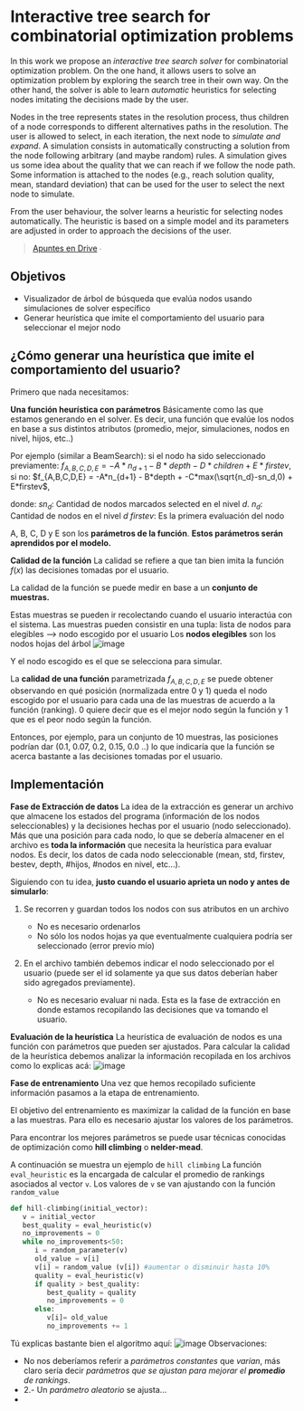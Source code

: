 Interactive tree search for combinatorial  optimization problems
=

In this work we propose an *interactive tree search solver* for combinatorial optimization problem. On the one hand, it allows users to solve an optimization problem by exploring the search tree in their own way. On the other hand, the solver is able to learn *automatic* heuristics for selecting nodes imitating the decisions made by the user.

Nodes in the tree represents states in the resolution process, thus children of a node corresponds to different alternatives paths in the resolution. The user is allowed to select, in each iteration, the next node to *simulate and expand*. A simulation consists in automatically constructing a solution from the node following arbitrary (and maybe random) rules. A simulation gives us some idea about the quality that we can reach if we follow the node path. Some information is attached to the nodes (e.g., reach solution quality, mean, standard deviation) that can be used for the user to select the next node to simulate.

From the user behaviour, the solver learns a heuristic for selecting nodes automatically. The heuristic is based on a simple model and its parameters are adjusted in order to approach the decisions of the user.

> [Apuntes en Drive](https://docs.google.com/document/d/1CH2GFopOeL1EHA7i9j4Pn8T_HRM_2np9jmo_ACcgiuY/edit#heading=h.zcv4ojn5ljtv) ∙

Objetivos
-
 - Visualizador de árbol de búsqueda que evalúa nodos usando simulaciones de solver específico
 - Generar heurística que imite el comportamiento del usuario para seleccionar el mejor nodo

¿Cómo generar una heurística que imite el comportamiento del usuario? 
-
Primero que nada necesitamos:

**Una función heurística con parámetros** 
Básicamente como las que estamos generando en el solver. Es decir, una función que evalúe los nodos en base a sus distintos atributos (promedio, mejor, simulaciones, nodos en nivel, hijos, etc..)

Por ejemplo (similar a BeamSearch):
si el nodo ha sido seleccionado previamente:
$f_{A,B,C,D,E} = -A*n_{d+1} -B*depth - D*children + E*firstev$,
si no:
$f_{A,B,C,D,E} = -A*n_{d+1} - B*depth + -C*max(\sqrt{n_d}-sn_d,0) + E*firstev$,

donde:
$sn_d$: Cantidad de nodos marcados selected en el nivel $d$.
$n_d$: Cantidad de nodos en el nivel $d$
$firstev$: Es la primera evaluación del nodo

A, B, C, D y E son los **parámetros de la función**.
**Estos parámetros serán aprendidos por el modelo.**


**Calidad de la función**
La calidad se refiere a que tan bien imita la función $f(x)$ las decisiones tomadas por el usuario.

La calidad de la función se puede medir en base a un **conjunto de muestras.**

Estas muestras se pueden ir recolectando cuando el usuario interactúa con el sistema. Las muestras pueden consistir en una tupla:
lista de nodos para elegibles --> nodo escogido por el usuario 
Los **nodos elegibles** son los nodos hojas del árbol
![image](https://i.ibb.co/FJdt6NK/image.png)

Y el nodo escogido es el que se selecciona para simular.

La **calidad de una función** parametrizada $f_{A,B,C,D,E}$ se puede obtener observando en qué posición (normalizada entre 0 y 1) queda el nodo escogido por el usuario para cada una de las muestras de acuerdo a la función (ranking). 0 quiere decir que es el mejor nodo según la función y 1 que es el peor nodo según la función.

Entonces, por ejemplo, para un conjunto de 10 muestras, las posiciones podrían dar (0.1, 0.07, 0.2, 0.15, 0.0 ..) lo que indicaría que la función se acerca bastante a las decisiones tomadas por el usuario.


Implementación
---
**Fase de Extracción de datos**
La idea de la extracción es generar un archivo que almacene los estados del programa (información de los nodos seleccionables) y la decisiones hechas por el usuario (nodo seleccionado).
Más que una posición para cada nodo, lo que se debería almacener en el archivo es **toda la información** que necesita la heurística para evaluar nodos. Es decir, los datos de cada nodo seleccionable (mean, std, firstev, bestev, depth, #hijos, #nodos en nivel, etc...).

Siguiendo con tu idea, **justo cuando el usuario aprieta un nodo y antes de simularlo**:
1. Se recorren y guardan todos los nodos con sus atributos en un archivo
   * No es necesario ordenarlos 
   * No sólo los nodos hojas ya que eventualmente cualquiera podría ser seleccionado (error previo mío)

2. En el archivo también debemos indicar el nodo seleccionado por el usuario (puede ser el id solamente ya que sus datos deberían haber sido agregados previamente).
	* No es necesario evaluar ni nada. Esta es la fase de extracción en donde estamos recopilando las decisiones que va tomando el usuario.

**Evaluación de la heurística**
La heurística de evaluación de nodos es una función con parámetros que pueden ser ajustados.
Para calcular la calidad de la heurística debemos analizar la información recopilada en los archivos como lo explicas acá:
![image](https://i.imgur.com/cMQjjt3.png)


**Fase de entrenamiento**
Una vez que hemos recopilado suficiente información pasamos a la etapa de entrenamiento.

El objetivo del entrenamiento es maximizar la calidad de la función en base a las muestras. Para ello es necesario ajustar los valores de los parámetros.

Para encontrar los mejores parámetros se puede usar técnicas conocidas de optimización como **hill climbing** o **nelder-mead**.

A continuación se muestra un ejemplo de `hill climbing`
La función `eval_heuristic` es la encargada de calcular el promedio de rankings asociados al vector `v`.
Los valores de `v` se van ajustando con la función `random_value`

````python
def hill-climbing(initial_vector):
   v = initial_vector
   best_quality = eval_heuristic(v)
   no_improvements = 0
   while no_improvements<50:
      i = random_parameter(v)
      old_value = v[i]
      v[i] = random_value (v[i]) #aumentar o disminuir hasta 10%
      quality = eval_heuristic(v)
      if quality > best_quality:
         best_quality = quality
         no_improvements = 0
      else:
         v[i]= old_value
         no_improvements += 1
````

Tú explicas bastante bien el algoritmo aquí:
![image](https://i.imgur.com/jiAiioS.png)
Observaciones:
* No nos deberíamos referir a *parámetros constantes* que *varían*, más claro sería decir *parámetros que se ajustan para mejorar el **promedio** de rankings*.
* 2.- Un *parámetro aleatorio* se ajusta...
* 
<!--stackedit_data:
eyJoaXN0b3J5IjpbODc5NjUzNzY2LC00OTAyODc3MjksMTc0Mz
M1MDY3OCwxMzgzMTg5NjM2XX0=
-->